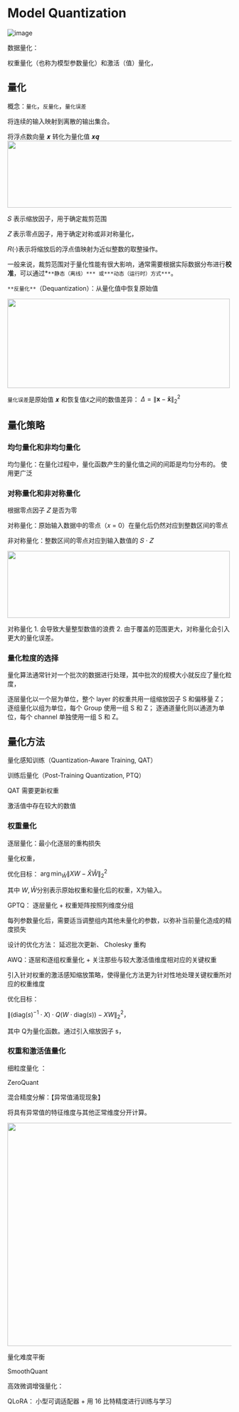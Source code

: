 # Model Quantization

![image](https://github.com/hinswhale/AI-Learning/assets/22999866/785ee7cb-5f90-4b12-9879-fdaa2a1caeac)


数据量化：

权重量化（也称为模型参数量化）和激活（值）量化，

## 量化

概念：`量化`，`反量化`，`量化误差`

将连续的输入映射到离散的输出集合。

将浮点数向量 𝒙 转化为量化值 𝒙𝒒
<img src="https://github.com/hinswhale/AI-Learning/assets/22999866/64bcda8c-5064-4663-ab28-498fce206acb" style="width: 600px; height: 150px;">

𝑆 表示缩放因子，用于确定裁剪范围

𝑍 表示零点因子，用于确定对称或非对称量化，

 𝑅(·)表示将缩放后的浮点值映射为近似整数的取整操作。

一般来说，裁剪范围对于量化性能有很大影响，通常需要根据实际数据分布进行**校准**，可以通过*`**静态（离线）***
或***动态（运行时）方式***`。

`**反量化**`（Dequantization）：从量化值中恢复原始值

<img src="https://github.com/hinswhale/AI-Learning/assets/22999866/a3f90436-e9eb-4bee-9472-20e622a791bb" style="width: 500px; height: 200px;">


`量化误差`是原始值 𝒙 和恢复值$\tilde{x}$之间的数值差异： $\Delta = \left\| \mathbf{x} - \mathbf{\tilde{x}} \right\|_2^2$

## 量化策略

### 均匀量化和非均匀量化

均匀量化：在量化过程中，量化函数产生的量化值之间的间距是均匀分布的。 使用更广泛

### 对称量化和非对称量化

根据零点因子 𝑍 是否为零

对称量化：原始输入数据中的零点（𝑥 = 0）在量化后仍然对应到整数区间的零点

非对称量化：整数区间的零点对应到输入数值的 𝑆 · 𝑍

<img src="https://github.com/hinswhale/AI-Learning/assets/22999866/d5103281-8471-409a-8413-12b33ad42db4" style="width: 500px; height: 150px;">

对称量化 1. 会导致大量整型数值的浪费 2.  由于覆盖的范围更大，对称量化会引入更大的量化误差。

### 量化粒度的选择

量化算法通常针对一个批次的数据进行处理，其中批次的规模大小就反应了量化粒度，

逐层量化以一个层为单位，整个 layer 的权重共用一组缩放因子 S 和偏移量 Z；
逐组量化以组为单位，每个 Group 使用一组 S 和 Z；
逐通道量化则以通道为单位，每个 channel 单独使用一组 S 和 Z。

## 量化方法

量化感知训练（Quantization-Aware Training, QAT）

训练后量化（Post-Training Quantization, PTQ）

QAT 需要更新权重

激活值中存在较大的数值

### 权重量化

逐层量化：最小化逐层的重构损失

量化权重，

优化目标：
$\arg \min_{\hat{W}} \|XW - \hat{X}\hat{W}\|_2^2$

其中 $W, \hat{W}$分别表示原始权重和量化后的权重，X为输入。

GPTQ： 逐层量化 + 权重矩阵按照列维度分组

每列参数量化后，需要适当调整组内其他未量化的参数，以弥补当前量化造成的精度损失

设计的优化方法： 延迟批次更新、 Cholesky 重构

AWQ：逐层和逐组权重量化 +  关注那些与较大激活值维度相对应的关键权重

引入针对权重的激活感知缩放策略，使得量化方法更为针对性地处理关键权重所对应的权重维度

优化目标：

$\|( \mathrm{diag}(s)^{-1} \cdot X ) \cdot Q(W \cdot \mathrm{diag}(s)) - XW \|_2^2，$

其中 Q为量化函数。通过引入缩放因子 s，

### 权重和激活值量化

细粒度量化 ：

ZeroQuant

混合精度分解：【异常值涌现现象】

将具有异常值的特征维度与其他正常维度分开计算。

<img src="https://github.com/hinswhale/AI-Learning/assets/22999866/a399df0b-f9be-4a21-a17b-d679973bbc6e" style="width: 700px; height: 500px;">

量化难度平衡

SmoothQuant

高效微调增强量化：

QLoRA： 小型可调适配器 + 用 16 比特精度进行训练与学习
